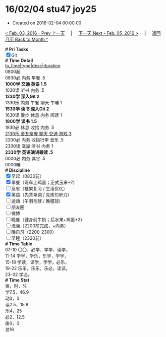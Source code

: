 # 16/02/04 stu47 joy25

- Created on 2016-02-04 00:00:00

[< Feb. 03, 2016 - Prev 上一天](/lifelogs/2016/02/d03.md) &nbsp; &nbsp; | &nbsp; &nbsp; [下一天 Next - Feb. 05, 2016 >](/lifelogs/2016/02/d05.md) &nbsp; &nbsp; |  &nbsp; &nbsp; [返回月历 Back to Month ^](/lifelogs/2016/02/index.md)
<br/><div><b># Pri Tasks</b></div><div><input checked="true" type="checkbox"/>Git</div><div><b># Time Detail</b></div><div><u>to_time|type|desc|duration</u></div><div>0800起</div><div>0830必 内务 早餐 .5</div><div><b>1000学 交通 英语 1.5</b></div><div>1030读 听书 内务 .5</div><div><b>1230学 深入Git 2</b></div><div>1330乐 内务 午餐 聊天 午睡 1</div><div><b>1530学 读书 深入Git 2</b></div><div>1630读 散步 休息 内务 阅读 1</div><div><b>1800学 读书 1.5</b></div><div>1830必 休息 收拾 内务 .5</div><div><u>2130乐 舍友聚餐 聊天 交通 游戏 3</u></div><div>2200必 内务 收拾行李 音乐 .5</div><div>2300读 洗澡 听书 内务 1</div><div><b>2330学 英语演讲跟读 .5</b></div><div>0000必 内务 其它 .5</div><div>0000睡</div><div><b># Discipline</b></div><div><input checked="true" type="checkbox"/>早起（0830前）</div><div><input checked="true" type="checkbox"/>早餐（班车上鸡蛋；正式玉米+?）</div><div><input type="checkbox"/>反省（框架复习 / 生活优化）</div><div><input checked="true" type="checkbox"/>英语（先背单词 / 先炼句听力）</div><div><input type="checkbox"/>运动（午羽毛球 / 晚毽球）</div><div><input type="checkbox"/>朋友圈</div><div><input type="checkbox"/>微博</div><div><input type="checkbox"/>晚餐（健身前牛奶；后水果+鸡蛋*2）</div><div><input type="checkbox"/>洗澡（2200前完成，+内务）</div><div><input type="checkbox"/>晚自习（2200-2300）</div><div><input type="checkbox"/>早睡（2330前）</div><div><b># Time Table</b></div><div>07-10 〇〇，必学，学学，读学，</div><div>11-14 学学，学乐，乐学，学学，</div><div>15-18 学读，读学，学学，必乐，</div><div>19-22 乐乐，乐乐，乐必，读读，</div><div>23-02 学必。</div><div><b># Time Stat</b></div><div>类，时，%</div><div>学7.5，46.9</div><div>动0，0</div><div>读2.5，15.6</div><div>乐4，25</div><div>必2，12.5</div><div>废0，0</div><div>总16</div>
